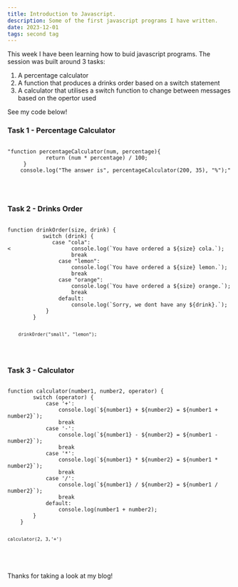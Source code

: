 ```yaml
---
title: Introduction to Javascript.
description: Some of the first javascript programs I have written.
date: 2023-12-01
tags: second tag
---
```

<p>This week I have been learning how to buid javascript programs. The session was built around 3 tasks:</p>
<ol>
<li>A percentage calculator</li>
<li>A function that produces a drinks order based on a switch statement</li>
<li>A calculator that utilises a switch function to change between messages based on the opertor used</li>
</ol>

<p>See my code below!</p>
<h3>Task 1 - Percentage Calculator</h3>
<pre>
<code>
"function percentageCalculator(num, percentage){
            return (num * percentage) / 100;
     }
    console.log("The answer is", percentageCalculator(200, 35), "%");"
</code>
</pre>
<br>
<h3>Task 2 - Drinks Order</h3>
<pre>
<code>
function drinkOrder(size, drink) {
           switch (drink) {
              case "cola":
<                   console.log(`You have ordered a ${size} cola.`);
                    break
                case "lemon":
                    console.log(`You have ordered a ${size} lemon.`);
                    break
                case "orange":
                    console.log(`You have ordered a ${size} orange.`);
                    break
                default:
                    console.log(`Sorry, we dont have any ${drink}.`);
            }
        }

        drinkOrder("small", "lemon");
</code>
</pre>

<h3>Task 3 - Calculator</h3>
<pre>
<code>
function calculator(number1, number2, operator) {
        switch (operator) {
            case '+':
                console.log(`${number1} + ${number2} = ${number1 + number2}`);
                break
            case '-':
                console.log(`${number1} - ${number2} = ${number1 - number2}`);
                break
            case '*':
                console.log(`${number1} * ${number2} = ${number1 * number2}`);
                break
            case '/':
                console.log(`${number1} / ${number2} = ${number1 / number2}`);
                break
            default:
                console.log(number1 + number2);
        }
    }
    
    calculator(2, 3,'+')
</pre>
</code>

<p>Thanks for taking a look at my blog!</p>

